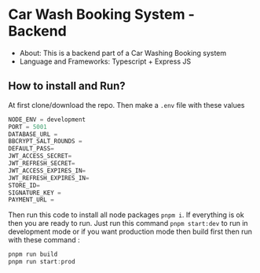 # Car Wash Booking System - Backend

-   About: This is a backend part of a Car Washing Booking system
-   Language and Frameworks: Typescript + Express JS

## How to install and Run?

At first clone/download the repo. Then make a `.env` file with these values

```js
NODE_ENV = development
PORT = 5001
DATABASE_URL =
BBCRYPT_SALT_ROUNDS =
DEFAULT_PASS=
JWT_ACCESS_SECRET=
JWT_REFRESH_SECRET=
JWT_ACCESS_EXPIRES_IN=
JWT_REFRESH_EXPIRES_IN=
STORE_ID=
SIGNATURE_KEY =
PAYMENT_URL =
```

Then run this code to install all node packages `pnpm i`. If everything is ok then you are ready to run.
Just run this command `pnpm start:dev` to run in development mode or if you want production mode then build first then run with these command :

```js
pnpm run build
pnpm run start:prod
```
